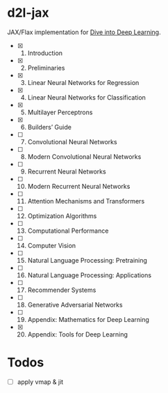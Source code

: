 # d2l-jax

JAX/Flax implementation for [Dive into Deep Learning](http://d2l.ai/).

- [x] 1. Introduction
- [x] 2. Preliminaries
- [x] 3. Linear Neural Networks for Regression
- [x] 4. Linear Neural Networks for Classification
- [x] 5. Multilayer Perceptrons
- [x] 6. Builders’ Guide
- [ ] 7. Convolutional Neural Networks
- [ ] 8. Modern Convolutional Neural Networks
- [ ] 9. Recurrent Neural Networks
- [ ] 10. Modern Recurrent Neural Networks
- [ ] 11. Attention Mechanisms and Transformers
- [ ] 12. Optimization Algorithms
- [ ] 13. Computational Performance
- [ ] 14. Computer Vision
- [ ] 15. Natural Language Processing: Pretraining
- [ ] 16. Natural Language Processing: Applications
- [ ] 17. Recommender Systems
- [ ] 18. Generative Adversarial Networks
- [ ] 19. Appendix: Mathematics for Deep Learning
- [x] 20. Appendix: Tools for Deep Learning

# Todos

- [ ] apply vmap & jit
